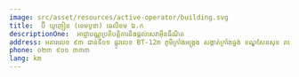 ```yaml
---
image: src/asset/resources/active-operator/building.svg
title:  ប៊ី យូញៀន (ខេមបូឌា) ធេលីខម ឯ.ក 
descriptionOne:  អាជ្ញាបណ្ណប្រតិបត្តិការនិងផ្តល់សេវាអ៊ីនធឺណិត
address: អគារលេខ ៩៣ ជាន់ទី០១ ផ្លូវលេខ BT-12m ភូមិក្រាំងអង្រ្កង សង្កាត់ក្រាំងធ្នង់ ខណ្ឌសែនសុខ រាជធានីភ្នំពេញ
phone: ០២៣ ៩១១ ៣៣៣
lang: km
---
```


